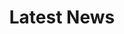 ---
title: Latest News

# Listing view
view: compact
active: false

# Optional banner image (relative to `assets/media/` folder).
banner:
  caption: ''
  image: ''
---